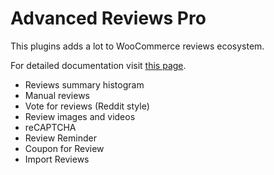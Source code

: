 # Advanced Reviews Pro

This plugins adds a lot to WooCommerce reviews ecosystem.

For detailed documentation visit [this page](https://maticpogladic.com/advanced-reviews-pro/).

- Reviews summary histogram
- Manual reviews
- Vote for reviews (Reddit style)
- Review images and videos
- reCAPTCHA
- Review Reminder
- Coupon for Review
- Import Reviews
